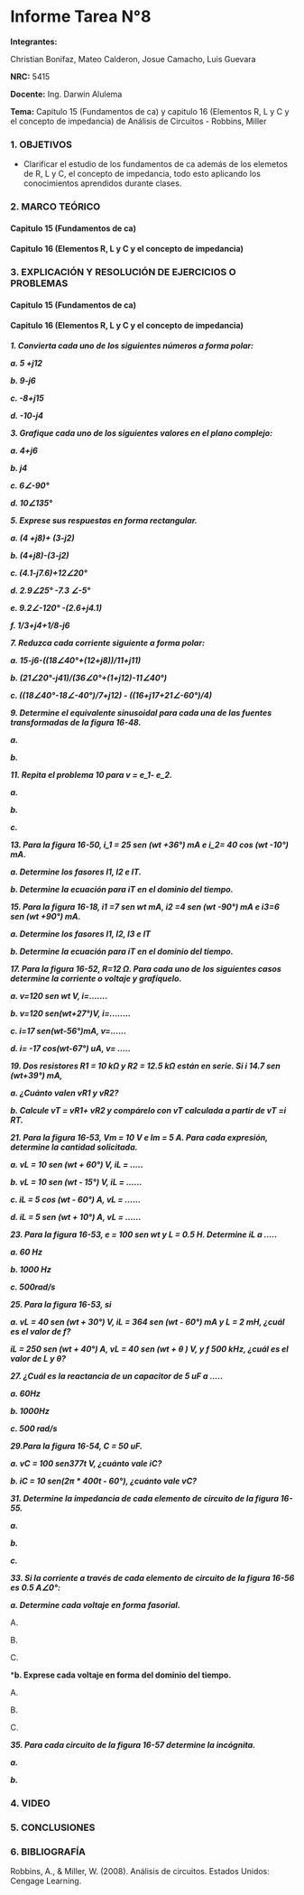 # Informe Tarea N°8

**Integrantes:**

Christian Bonifaz, Mateo Calderon, Josue Camacho, Luis Guevara

**NRC:** 5415

**Docente:** Ing. Darwin Alulema

**Tema:** Capitulo 15 (Fundamentos de ca) y capitulo 16 (Elementos R, L y C y el concepto de impedancia) de Análisis de Circuitos - Robbins, Miller

### 1. OBJETIVOS

- Clarificar el estudio de los fundamentos de ca además de los elemetos de R, L y C, el concepto de impedancia, todo esto aplicando los conocimientos aprendidos durante clases.

### 2. MARCO TEÓRICO

#### Capitulo 15 (Fundamentos de ca)

#### Capitulo 16 (Elementos R, L y C y el concepto de impedancia)

### 3. EXPLICACIÓN Y RESOLUCIÓN DE EJERCICIOS O PROBLEMAS

#### Capitulo 15 (Fundamentos de ca)

#### Capitulo 16 (Elementos R, L y C y el concepto de impedancia)

***1. Convierta cada uno de los siguientes números a forma polar:***

***a. 5 +j12***

***b. 9-j6***

***c. -8+j15***

***d. -10-j4***

***3. Grafique cada uno de los siguientes valores en el plano complejo:***

***a. 4+j6***

***b. j4***

***c. 6∠-90°***

***d. 10∠135°***

***5. Exprese sus respuestas en forma rectangular.***

***a. (4 +j8)+ (3-j2)***

***b. (4+j8)-(3-j2)***

***c. (4.1-j7.6)+12∠20°***

***d. 2.9∠25° -7.3 ∠-5°***

***e. 9.2∠-120° -(2.6+j4.1)***

***f. 1/3+j4+1/8-j6***

***7.  Reduzca cada corriente siguiente a forma polar:***

***a. 15-j6-((18∠40°+(12+j8))/11+j11)***

***b. (21∠20°-j41)/(36∠0°+(1+j12)-11∠40°)***

***c. ((18∠40°-18∠-40°)/7+j12) - ((16+j17+21∠-60°)/4)***

***9. Determine el equivalente sinusoidal para cada una de las fuentes transformadas de la figura 16-48.***

***a.***

***b.***

***11. Repita el problema 10 para v = e_1- e_2.***

***a.***

***b.***

***c.***

***13. Para la figura 16-50, i_1 = 25 sen (wt +36°) mA e i_2= 40 cos (wt -10°) mA.***

***a. Determine los fasores I1, I2 e IT.***

***b. Determine la ecuación para iT en el dominio del tiempo.***

***15. Para la figura 16-18, i1 =7 sen wt mA, i2 =4 sen (wt -90°) mA e i3=6 sen (wt +90°) mA.***

***a. Determine los fasores I1, I2, I3 e IT***

***b. Determine la ecuación para iT en el dominio del tiempo.***

***17. Para la figura 16-52, R=12 Ω. Para cada uno de los siguientes casos determine la corriente o voltaje y grafíquelo.***

***a. v=120 sen wt V, i=.......***

***b. v=120 sen(wt+27°)V, i=........***

***c. i=17 sen(wt-56°)mA, v=......***

***d. i= -17 cos(wt-67°) uA, v= .....***

***19. Dos resistores R1 = 10 kΩ y R2 = 12.5 kΩ están en serie. Si i  14.7 sen (wt+39°) mA,***

***a. ¿Cuánto valen vR1 y vR2?***

***b.  Calcule vT = vR1+ vR2 y compárelo con vT calculada a partir de vT =i RT.***

***21. Para la figura 16-53, Vm = 10 V e Im = 5 A. Para cada expresión, determine la cantidad solicitada.***

***a. vL = 10 sen (wt + 60°) V, iL = .....***

***b. vL = 10 sen (wt - 15°) V, iL = ......***

***c. iL = 5 cos (wt - 60°) A, vL = ......***

***d. iL = 5 sen (wt + 10°) A, vL = ......***

***23. Para la figura 16-53, e = 100 sen wt y L = 0.5 H. Determine iL a .....***

***a. 60 Hz***

***b. 1000 Hz***

***c. 500rad/s***

***25. Para la figura 16-53, si***

***a. vL = 40 sen (wt + 30°) V, iL = 364 sen (wt - 60°) mA y L = 2 mH, ¿cuál es el valor de f?***

***iL = 250 sen (wt + 40°) A, vL = 40 sen (wt + θ ) V, y f  500 kHz, ¿cuál es el valor de L y θ?***

***27. ¿Cuál es la reactancia de un capacitor de 5 uF a .....***

***a. 60Hz***

***b. 1000Hz***

***c. 500 rad/s***

***29.Para la figura 16-54, C = 50 uF.***

***a. vC = 100 sen377t V, ¿cuánto vale iC?***

***b. iC = 10 sen(2π * 400t - 60°), ¿cuánto vale vC?***

***31. Determine la impedancia de cada elemento de circuito de la figura 16-55.***

***a.***

***b.***

***c.***

***33. Si la corriente a través de cada elemento de circuito de la figura 16-56 es 0.5 A∠0°:***

***a. Determine cada voltaje en forma fasorial.***

A.

B.

C.

***b. Exprese cada voltaje en forma del dominio del tiempo.**

A.

B.

C.

***35. Para cada circuito de la figura 16-57 determine la incógnita.***

***a.***

***b.***

### 4. VIDEO

### 5. CONCLUSIONES 

### 6. BIBLIOGRAFÍA

Robbins, A., & Miller, W. (2008). Análisis de circuitos. Estados Unidos: Cengage Learning.
